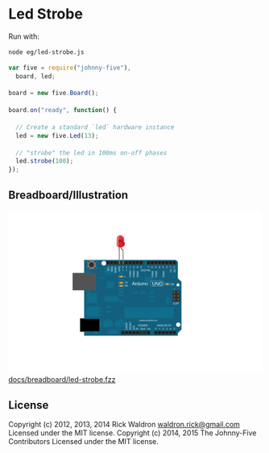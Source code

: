 <!--remove-start-->
# Led Strobe

Run with:
```bash
node eg/led-strobe.js
```
<!--remove-end-->

```javascript
var five = require("johnny-five"),
  board, led;

board = new five.Board();

board.on("ready", function() {

  // Create a standard `led` hardware instance
  led = new five.Led(13);

  // "strobe" the led in 100ms on-off phases
  led.strobe(100);
});

```


## Breadboard/Illustration


![docs/breadboard/led-strobe.png](breadboard/led-strobe.png)
[docs/breadboard/led-strobe.fzz](breadboard/led-strobe.fzz)




<!--remove-start-->
## License
Copyright (c) 2012, 2013, 2014 Rick Waldron <waldron.rick@gmail.com>
Licensed under the MIT license.
Copyright (c) 2014, 2015 The Johnny-Five Contributors
Licensed under the MIT license.
<!--remove-end-->
